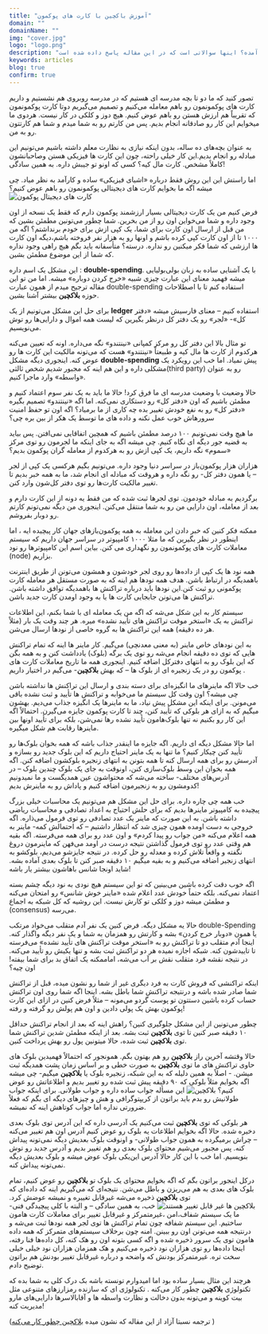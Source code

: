 ```yaml
---
title: "آموزش باکچین با کارت های پوکمون"
domain: ""
domainName: ""
img: "cover.jpg"
logo: "logo.png"
description: "بلاکچین چیست؟ و برای حل کردن چه مشکلی به وجود آمده؟ اینها سوالاتی است که در این مقاله پاسخ داده شده است"
keywords: articles
blog: true
confirm: true
---
```


تصور کنید که ما دو تا بچه مدرسه ای هستیم که در مدرسه روبروی هم نشستیم و داریم کارت های پوکمونمون رو باهم معامله می‌کنیم و تصمیم می‌گیریم دوتا کارت پوکمونمون که تقریباً هم ارزش هستن رو باهم عوض کنیم. هیچ دوز و کلکی در کار نیست. هردوی ما میخوایم این کار رو صادقانه انجام بدیم. پس من کارتم رو به شما میدم و شما هم کارتتون رو به من.

به عنوان بچه‌های ده ساله، بدون اینکه نیازی به نظارت معلم داشته باشیم می‌تونیم این مبادله رو انجام بدیم.این کار خیلی راحته، چون این کارت ها فیزیکی هستن وصاحبانشون کاملاً مشخص. کارت مال کیه؟ کسی که اونو تو جیبش داره. به همین سادگی!

اما راستش این این روش فقط درباره «اشیای فیزیکی» ساده و کارآمد به نظر میاد. چی میشه اگه ما بخوایم کارت های دیجیتالی پوکمونمون رو باهم عوض کنیم؟
![کارت های دیجیتال پوکمون](/digitalPokemonCard.jpg)

فرض کنیم من یک کارت دیجیتالی بسیار ارزشمند پوکمون دارم که فقط یک نسخه از اون وجود داره و شما می‌خواین اون رو از من بخرین. شما چطور می‌تونین مطمئن بشین که من قبل از ارسال اون کارت برای شما، یک کپی ازش برای خودم برنداشتم؟ اگه من ۱۰۰۰ تا از اون کارت کپی کرده باشم و اونها رو به هزار نفر فروخته باشم،‌دیگه اون کارت ها ارزشی که شما فکر میکنین رو نداره. درسته؟
متأسفانه باید بگم هیچ راهی وجود نداره که شما از این موضوع مطمئن بشین.

این مشکل یک اسم داره : **double-spending**. با یک آشنایی ساده به زبان بولی‌بولیایی میشه فهمید معنای این عبارت چیزی شبیه «خرج کردن دوباره» میشه. اما من تو این مقاله ترجیح میدم از همون عبارت double-spending استفاده کنم تا با اصطلاحات حوزه **بلاکچین** بیشتر آشنا بشین.

برای حل این مشکل می‌تونیم از یک **ledger** استفاده کنیم – معنای فارسیش میشه «دفتر کل»- «لجر» رو یک دفتر کل درنظر بگیرین که لیست همه اموال و دارایی‌ها رو توش می‌نویسیم.

تو مثال بالا این دفتر کل رو مرکز کمپانی «نینتندو» نگه می‌داره. اونه که تعیین می‌کنه هرکدوم از کارت ها مال کیه و طبیعتاً «نینتندو» هست که می‌تونه مالکیت این کارت ها رو عوض کنه. اینجوری دیگه مشکل **double-spending** پیش نمیاد.
اما خب این رویکرد یک مشکلی داره و این هم اینه که مجبور شدیم شخص ثالثی(third party) رو به عنوان «واسطه» وارد ماجرا کنیم.

حالا وضعیت با وضعیت مدرسه ای ما فرق کرد! حالا ما باید به یک نفر سوم اعتماد کنیم و مطمئن باشیم که اون «دفتر کل» رو دستکاری نمی‌کنه. اما اگه «نینتندو» تصمیم بگیره «دفتر کل» رو به نفع خودش تغییر بده چه کاری از ما برمیاد؟ اگه اون تو حفظ امنیت سرورهاش خوب عمل نکنه و داده های ما توسط یک هکر از بین بره چی؟

ما هیچ وقت نمی‌تونیم ۱۰۰ درصد مطمئن باشیم که همچین اتفاقایی نمی‌افتن. پس بیاید به قضیه جور دیگه ای نگاه کنیم. چی میشه اگه به جای اینکه ما لجرمون رو توی مرکز «سموم» نگه داریم، یک کپی ازش رو به هرکدوم از معامله گران پوکمون بدیم؟

هزاران هزار پوکمون‌باز در سراسر دنیا وجود داره. می‌تونیم بگیم هرکسی یک کپی از لجر – یا همون دفتر کل- رو نگه داره و هروقت که مبادله ای انجام شد، ما به همه خبر بدیم تا تغییر مالکیت کارت‌ها رو توی دفتر کل‌شون وارد کنن.

برگردیم به مبادله خودمون. توی لجرها ثبت شده که من فقط یه دونه از این کارت دارم و بعد از معامله،‌ اون دارایی من رو به شما منتقل می‌کنن. اینجوری من دیگه نمی‌تونم کارتم رو دوبار بفروشم.

ممکنه فکر کنین که خبر دادن این معامله به همه پوکمون‌بازهای جهان کار پیچیده ایه ، اما اینطور در نظر بگیرین که ما مثلا ۱۰۰۰ کامپیوتر در سراسر جهان داریم که سیستم معاملات کارت های پوکمونمون رو نگهداری می کنن. بیاین اسم این کامپیوترها رو نود (node) بزاریم.

همه نود ها یک کپی از داده‌ها رو روی لجر خودشون و همشون می‌تونن از طریق اینترنت باهمدیگه در ارتباط باشن. هدف همه نودها هم اینه که به صورت مستقل هر معامله کارت پوکمونی رو ثبت کنن.این نودها باید درباره تراکنش ها باهمدیگه توافق داشته باشن. تراکنش ها می‌تونن جابجایی کارت ها یا به وجود اومدن کارت جدید باشن.

سیستم کار به این شکل می‌شه که اگه من یک معامله ای با شما بکنم، این اطلاعات تراکنش به یک «استخر موقت تراکنش های تأیید نشده» میره. هر چند وقت یک بار (مثلاً هر ده دقیقه) همه این تراکنش ها به‌ گروه خاصی از نودها ارسال می‌شن.

به این نودهای خاص ماینر (به معنی معدنچی) می‌گیم. کار ماینر ها اینه که تمام تراکنش هایی که توی ده دقیقه انجام می‌شه رو توی یک برگه (بلوک) یادداشت کنن و به همه بگن که این بلوک رو به انتهای دفترکل اضافه کنیم. اینجوری همه ما تاریخ معاملات کارت های پوکمون رو در یک زنجیره ای از بلوک ها – که بهش **بلاکچین**- می‌گیم در اختیار داریم .

خب حالا اگه ماینرهای ما انگیزه‌ای برای دسته بندی و ارسال این تراکنش ها نداشته باشن چی میشه؟ اون وقت کل سیستم ما می‌خوابه و تراکنش ها تأیید و ثبت نشده باقی می‌مونن. برای اینکه این مشکل پیش نیاد، ما به ماینرها یک انگیزه جذاب می‌دیم. بهشون میگیم که به ازای هر بلوکی که تأیید کنن، چند تا کارت پوکمون جایزه می‌گیرن. احتمالاً اگه این کار رو بکنیم نه تنها بلوک‌هامون تأیید نشده رها نمی‌شن، بلکه برای تأیید اونها بین ماینرها رقابت هم شکل میگیره.

اما حالا مشکل دیگه ای داریم. اگه جایزه ما اینقدر جذاب باشه که همه بخوان بلوک‌ها رو تأیید کنن چیکار کنیم؟ ما تنها به یک ماینر احتیاج داریم که این بلوک جدید رو بسازه و آدرسش رو برای همه ارسال کنه تا همه بتونن به انتهای زنجیره بلوکشون اضافه کنن. اگه همه بخوان این وسط بلوک‌‌سازی کنن، اونوقت به جای یک بلوک چندین بلوک – در آدرس‌های مختلف- ساخته می‌شه که محتواشون عین همدیگست و ما نمیدونیم کدومشون رو به زنجیرمون اضافه کنیم و پاداش رو به ماینرش بدیم!

خب همه چی چاره داره. برای حل این مشکل هم می‌تونیم یک محاسبات خیلی بزرگ پیچیده به کامپیوتر ماینرها بدیم که برای حلش احتیاج به اعداد تصادفی و محاسبات ریاضی داشته باشن. به این صورت که ماینر یک عدد تصادفی رو توی فرمول می‌ذاره. اگه خروجی به دست اومده همون چیزی شد که انتظار داشتیم – که احتمالش کمه- ماینر به همه اعلام می‌کنه «من جواب رو پیدا کردم» و اون عدد رو برای همه می‌فرسته. اگه بقیه هم وقتی عدد رو توی فرمول گذاشتن نتیجه درست در اومد می‌فهن که ماینرمون دروغ نگفته و واقعاً تلاش کرده و معدله رو حل کرده. در نتیجه جایزشو می‌دیم، بلوکشو به انتهای زنجیر اضافه می‌کنیم و به بقیه میگیم ۱۰ دقیقه صبر کنن تا بلوک بعدی آماده بشه. شاید اونجا شانس باهاشون بیشتر یار باشه!

اگه خوب دقت کرده باشین می‌بینین که تو این سیستم هیچ نودی به نود دیگه چشم بسته اعتماد نمی‌کنه. بلکه حتماً خودش عدد اعلام شده «ماینر خوش شانس» رو امتحان می‌کنه و مطمئن میشه دوز و کلکی تو کارش نیست. این روشیه که کل شبکه به اجماع (consensus) می‌رسه.

حالا یه مشکل دیگه. فرض کنین یک نفر آدم متقلب می‌خواد مرتکب double-Spending یا همون «دوبار خرج کردن» بشه و کارتش رو همزمان به شما و یک نفر دیگه واگذار کنه.
اینجا آدم متقلب دو تا تراکنش رو به «استخر موقت تراکنش های تأیید نشده» می‌فرسته تا تاییدشون کنه. شبکه اجازه نمیده هر دو تراکنش ثبت بشه و تنها یکیش رو تأیید می‌کنه. در نتیجه نقشه فرد متقلب نقش بر آب می‌شه، اماممکنه یک اتفاق بد برای شما بیفته! اون چیه؟

اینکه تراکنشی که فروش کارت به فرد دیگری غیر از شما رو نشون میده، قبل از تراکنش شما صادر شده باشه و درنتیجه تراکنش شما باطل بشه. اینجا اگه شما روی اون تراکنش حساب کرده باشین دستتون تو پوست گردو می‌مونه – مثلاً فرض کنین در ازای این کارت پوکمون بهش یک پولی دادین و اون هم پولش رو گرفته و رفته!

چطور می‌تونین از این مشکل جلوگیری کنین؟ راهش اینه که بعد از انجام تراکنش حداقل ۱۰ دقیقه صبر کنین تا توی **بلاکچین** ثبت بشه. بعد از اینکه مطمئن شدین تراکنش شما توی **بلاکچین** ثبت شده،‌ حالا میتونین پول رو بهش پرداخت کنین.

حالا وقتشه آخرین راز **بلاکچین** رو هم بهتون بگم. همونجور که احتمالاً فهمیدین بلوک های حاوی تراکنش های ما توی **بلاکچین** به صورت خطی و بر اساس زمان پشت همدیگه ثبت میشن. - اصلاً به همین دلیله که به این شبکه، زنجیره بلوک یا **بلاکچین** میگیم- چی میشه اگه بخوایم مثلاً بلوکی که ۹۰ دقیقه پیش ثبت شده رو تغییر بدیم و اطلاعاتش رو عوض کنیم؟
![بلاکچین](/newBlock.png)
این مسأله جواب ساده داره و جواب طولانی. برای اینکه جواب طولانیش رو بدم باید براتون از کریپتوگرافی و هش و چیزهای دیگه ای بگم که فعلاً ضرورتی نداره اما جواب کوتاهش اینه که نمیشه.

هر بلوکی که توی **بلاکچین** ثبت می‌کنیم یک آدرسی داره که این آدرس توی بلوک بعدی دخیره شده. حالا اگه بخوایم اطلاعات یه بلوک رو عوض کنیم آدرس اون هم تغییر می‌کنه – چراش برمیگرده به همون جواب طولانی- و اونوقت بلوک بعدیش دیگه نمی‌تونه پیداش کنه. پس مجبور می‌شیم محتوای بلوک بعدی رو هم تغییر بدیم و آدرس جدید رو توش بنویسیم. اما خب با این کار حالا آدرس این‌یکی بلوک عوض میشه و بلوک بعدیش دیگه نمی‌تونه پیداش کنه.

درکل اینجور براتون بگم که اگه بخوایم محتوای یک بلوک تو **بلاکچین** رو عوض کنیم، تمام بلوک های بعدی به هم می‌ریزن و باطل می‌شن.
نتیجه‌ای که می‌گیریم اینه که داده‌ای که توی **بلاکچین** ذخیره می‌شه غیرقابل تغییره و نمیشه عوضش کرد.
![بلاکچین ها غیر قابل تغییر هستند](/changeFail.png)
خب،‌ به همین سادگی – و البته با کلی پیچیدگی فنی- ما یک سیستم شفاف،‌امن ،غیرمتمرکز و غیرقابل تغییر برای معاملات کارت هامون ساختیم.
این سیستم شفافه چون تمام تراکنش ها توی لجر همه نودها ثبت می‌شه و درنتیجه همه می‌تونن اون رو ببینن. امنه چون برخلاف سیستم‌های متمرکز که همه داده هامون توی یک سرور ذخیره شده و اگه کسی بتونه اون رو هک کنه، کل داده‌ها فنا رفته، اینجا داده‌ها رو توی هزاران نود ذخیره می‌کنیم و هک همزمان هزاران نود خیلی خیلی سخت تره. غیرمتمرکز بودنش که واضحه و درباره غیرقابل تغییر بودنش هم براتون توضیح دادم.

هرچند این مثال بسیار ساده بود اما امیدوارم تونسته باشه بک درک کلی به شما بده که تکنولوژی **بلاکچین** چطور کار می‌کنه . تکنولوژی ای که سازنده‌ رمزارزهای متنوعی مثل بیت کوینه و می‌تونه بدون دخالت و نظارت واسطه ها و آقابالاسرها دارایی‌های مارو مدیریت کنه!

(ترجمه نسبتا آزاد از این مقاله که نشون میده
[بلاکچین چطور کار می‌کنه](https://medium.com/s/story/blockchain-explained-with-pokemon-cards-ecdd90e4297a)
)
